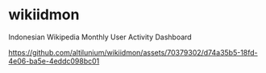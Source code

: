 # wikiidmon
Indonesian Wikipedia Monthly User Activity Dashboard





https://github.com/altilunium/wikiidmon/assets/70379302/d74a35b5-18fd-4e06-ba5e-4eddc098bc01


